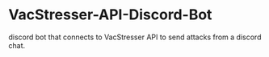 # VacStresser-API-Discord-Bot
discord bot that connects to VacStresser API to send attacks from a discord chat.
